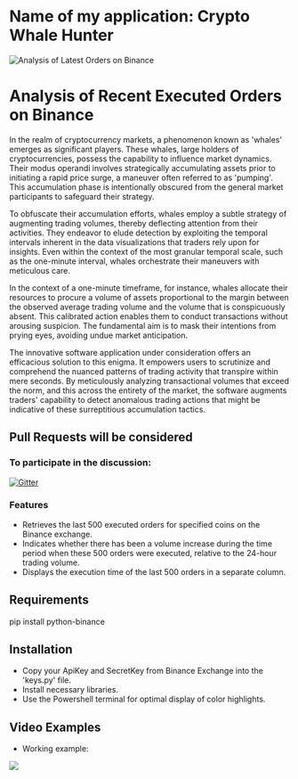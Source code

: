 # Name of my application: Crypto Whale Hunter

![Analysis of Latest Orders on Binance](https://drive.google.com/uc?export=view&id=1pdcUUgMwbZE4zWgKJIwzKTFZXcz6cIne)

# Analysis of Recent Executed Orders on Binance
In the realm of cryptocurrency markets, a phenomenon known as 'whales' emerges as significant players. These whales, large holders of cryptocurrencies, possess the capability to influence market dynamics. Their modus operandi involves strategically accumulating assets prior to initiating a rapid price surge, a maneuver often referred to as 'pumping'. This accumulation phase is intentionally obscured from the general market participants to safeguard their strategy.

To obfuscate their accumulation efforts, whales employ a subtle strategy of augmenting trading volumes, thereby deflecting attention from their activities. They endeavor to elude detection by exploiting the temporal intervals inherent in the data visualizations that traders rely upon for insights. Even within the context of the most granular temporal scale, such as the one-minute interval, whales orchestrate their maneuvers with meticulous care.

In the context of a one-minute timeframe, for instance, whales allocate their resources to procure a volume of assets proportional to the margin between the observed average trading volume and the volume that is conspicuously absent. This calibrated action enables them to conduct transactions without arousing suspicion. The fundamental aim is to mask their intentions from prying eyes, avoiding undue market anticipation.

The innovative software application under consideration offers an efficacious solution to this enigma. It empowers users to scrutinize and comprehend the nuanced patterns of trading activity that transpire within mere seconds. By meticulously analyzing transactional volumes that exceed the norm, and this across the entirety of the market, the software augments traders' capability to detect anomalous trading actions that might be indicative of these surreptitious accumulation tactics.

## Pull Requests will be considered

### To participate in the discussion:

[![Gitter](https://badges.gitter.im/hamdi-yilmaz-Bitcoin-Arbitrage-Auto-Trading-Bot/community.svg)](https://gitter.im/hamdi-yilmaz-Bitcoin-Arbitrage-Auto-Trading-Bot/community?utm_source=badge&utm_medium=badge&utm_campaign=pr-badge)

### Features
- Retrieves the last 500 executed orders for specified coins on the Binance exchange.
- Indicates whether there has been a volume increase during the time period when these 500 orders were executed, relative to the 24-hour trading volume.
- Displays the execution time of the last 500 orders in a separate column.

## Requirements
pip install python-binance

## Installation
- Copy your ApiKey and SecretKey from Binance Exchange into the 'keys.py' file.
- Install necessary libraries.
- Use the Powershell terminal for optimal display of color highlights.

## Video Examples

- Working example:

[![](http://img.youtube.com/vi/f3QOvMn1c8w/0.jpg)](http://www.youtube.com/watch?v=f3QOvMn1c8w "")
